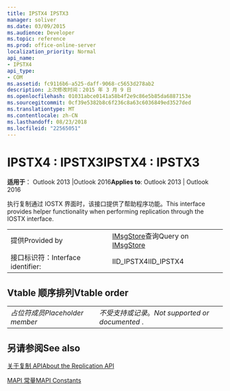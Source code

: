 ```yaml
---
title: IPSTX4 IPSTX3
manager: soliver
ms.date: 03/09/2015
ms.audience: Developer
ms.topic: reference
ms.prod: office-online-server
localization_priority: Normal
api_name:
- IPSTX4
api_type:
- COM
ms.assetid: fc9116b6-a525-daff-9068-c5653d278ab2
description: 上次修改时间：2015 年 3 月 9 日
ms.openlocfilehash: 01031abce0141a58b4f2e9c86e5b85da6887153e
ms.sourcegitcommit: 0cf39e5382b8c6f236c8a63c6036849ed3527ded
ms.translationtype: MT
ms.contentlocale: zh-CN
ms.lasthandoff: 08/23/2018
ms.locfileid: "22565051"
---
```

# <a name="ipstx4--ipstx3"></a><span data-ttu-id="f278a-103">IPSTX4 : IPSTX3</span><span class="sxs-lookup"><span data-stu-id="f278a-103">IPSTX4 : IPSTX3</span></span>

  
  
<span data-ttu-id="f278a-104">**适用于**： Outlook 2013 |Outlook 2016</span><span class="sxs-lookup"><span data-stu-id="f278a-104">**Applies to**: Outlook 2013 | Outlook 2016</span></span> 
  
<span data-ttu-id="f278a-105">执行复制通过 IOSTX 界面时，该接口提供了帮助程序功能。</span><span class="sxs-lookup"><span data-stu-id="f278a-105">This interface provides helper functionality when performing replication through the IOSTX interface.</span></span>
  
|||
|:-----|:-----|
|<span data-ttu-id="f278a-106">提供</span><span class="sxs-lookup"><span data-stu-id="f278a-106">Provided by</span></span>  <br/> |<span data-ttu-id="f278a-107">[IMsgStore](imsgstoreimapiprop.md)查询</span><span class="sxs-lookup"><span data-stu-id="f278a-107">Query on [IMsgStore](imsgstoreimapiprop.md)</span></span> <br/> |
|<span data-ttu-id="f278a-108">接口标识符：</span><span class="sxs-lookup"><span data-stu-id="f278a-108">Interface identifier:</span></span>  <br/> |<span data-ttu-id="f278a-109">IID_IPSTX4</span><span class="sxs-lookup"><span data-stu-id="f278a-109">IID_IPSTX4</span></span>  <br/> |
   
## <a name="vtable-order"></a><span data-ttu-id="f278a-110">Vtable 顺序排列</span><span class="sxs-lookup"><span data-stu-id="f278a-110">Vtable order</span></span>

|||
|:-----|:-----|
| <span data-ttu-id="f278a-111">*占位符成员*</span><span class="sxs-lookup"><span data-stu-id="f278a-111">*Placeholder member*</span></span>  <br/> | <span data-ttu-id="f278a-112">*不受支持或记录*。</span><span class="sxs-lookup"><span data-stu-id="f278a-112">*Not supported or documented*  .</span></span>  <br/> |
   
## <a name="see-also"></a><span data-ttu-id="f278a-113">另请参阅</span><span class="sxs-lookup"><span data-stu-id="f278a-113">See also</span></span>



[<span data-ttu-id="f278a-114">关于复制 API</span><span class="sxs-lookup"><span data-stu-id="f278a-114">About the Replication API</span></span>](about-the-replication-api.md)
  
[<span data-ttu-id="f278a-115">MAPI 常量</span><span class="sxs-lookup"><span data-stu-id="f278a-115">MAPI Constants</span></span>](mapi-constants.md)

